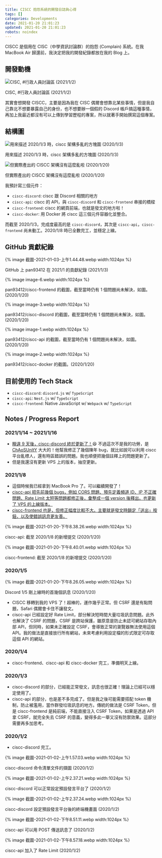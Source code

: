 ```yaml
---
title: CISCC 抱怨系統的開發日誌與心得
tags: []
categories: Developments
date: 2021-01-20 21:01:23
updated: 2021-01-20 21:01:23
robots: noindex
---
```


CISCC 是個用在 CISC（中學資訊討論群）的抱怨 (Complain) 系統。在我 MacBook Air 歸還前，我決定把我的開發紀錄都放在我的 Blog 上。

<!-- more -->

## 開發動機

![CISC, #行政人員討論區 (2021/1/2)](截圖-2021-01-03-上午1.38.54.webp)

CISC, #行政人員討論區 (2021/1/2)

其實會想開發 CISCC，主要是因為我在 CISC 偶爾會想靠北某些事情，但是我自己靠北不想要暴露自己的身份，也不想要辦一個假的 Discord 帳戶搞這種事情，再加上我最近都沒有可以上傳到學習歷程的專案，所以就著手開始撰寫這個專案。

## 結構圖

![用來描述 2020/1/3 時，ciscc 架構多亂的方塊圖 (2020/1/3)](image.webp)

用來描述 2020/1/3 時，ciscc 架構多亂的方塊圖 (2020/1/3)

![但實際產出的 CISCC 架構沒有這麼亂啦 (2020/1/20)](ciscc-arch.webp)

但實際產出的 CISCC 架構沒有這麼亂啦 (2020/1/20)

我預計寫三個元件：

- `ciscc-discord`: ciscc 跟 Discord 相關的地方
- `ciscc-api`: ciscc 的 API，與 `ciscc-discord` 和 `ciscc-frontend` 串接的橋樑
- `ciscc-frontend`: ciscc 的網頁前端，也就是發文的地方啦！
- `ciscc-docker`: 用 Docker 將 ciscc 這三個元件容器化並整合。

而截至 2020/1/3，完成度最高的是 `ciscc-discord`，其次是 `ciscc-api`，`ciscc-frontend` 尚未動工。2020/1/8 時已全數完工，並穩定上線。

## GitHub 貢獻紀錄

{% image 截圖-2021-01-03-上午1.44.48.webp width:1024px %}

GitHub 上 pan93412 在 2021/1 的貢獻紀錄 (2021/1/3)

{% image image-6.webp width:1024px %}

pan93412/ciscc-frontend 的截圖，截至當時仍有 1 個問題尚未解決，如圖。(2020/1/20)

{% image image-3.webp width:1024px %}

pan93412/ciscc-discord 的截圖，截至當時仍有 1 個問題尚未解決，如圖。(2020/1/20)

{% image image-1.webp width:1024px %}

pan93412/ciscc-api 的截圖，截至當時仍有 1 個問題尚未解決，如圖。(2020/1/20)

{% image image-2.webp width:1024px %}

pan93412/ciscc-docker 的截圖。(2020/1/20)

## 目前使用的 Tech Stack

- `ciscc-discord`: `discord.js` w/ `TypeScript`
- `ciscc-api`: `Nest.js` w/ `TypeScript`
- `ciscc-frontend`: Native JavaScript w/ `Webpack` w/ `TypeScript`

## Notes / Progress Report

### 2021/1/14 ~ 2021/1/16

- [睽違 9 天後，ciscc-discord 終於更新了！](https://github.com/pan93412/ciscc-discord/compare/952ece53564e0bef9c78e5d5586533b27f753a28%5E...master)😆 不過這次不是我的功勞，是 [ChAoSUnItY](https://github.com/pan93412/ciscc-discord/commits?author=ChAoSUnItY) 大大的！他幫我修正了幾個陳年 bug，就比如說可以利用 ciscc 平台亂標人，還有時區錯誤的問題。我也順便把幾個註釋上的問題更新了。
- 但是我還沒有更新 VPS 上的版本，抽空更新。

### 2021/1/8

- 這個時候我已經拿到 MacBook Pro 了。可以繼續開發了！
- [ciscc-api 把先前幾個 bugs，例如 CORS 問題、預先定義頻道 ID、IP 不正確問題、Rate Limit 太短等問題都修正後，彙整成一個 version 後釋出。也更新了 VPS 的上線版本。](https://github.com/pan93412/ciscc-api/compare/c825b4854da49ed4cb78333b777d4044efb596ab%5E...master)
- [ciscc-frontend 也是，但修正幅度比較不大。主要就是發文時鎖定「送出」按鈕，以及使錯誤訊息更友善。](https://github.com/pan93412/ciscc-frontend/compare/e23f86382dbd7937044ebeb2174127be7532a23d...master)

{% image 截圖-2021-01-20-下午8.38.26.webp width:1024px %}

ciscc-api: 截至 2020/1/8 的新增提交 (2020/1/20)

{% image 截圖-2021-01-20-下午8.40.01.webp width:1024px %}

ciscc-frontend: 截至 2020/1/8 的新增提交 (2020/1/20)

### 2020/1/5

{% image 截圖-2021-01-20-下午8.26.05.webp width:1024px %}

Discord 1/5 剛上線時的首幾個訊息 (2020/1/20)

- CISCC 移轉到我的 VPS 了！超棒的，運作幾乎正常。但 CSRF 還是有點問題，Safari 偶爾會卡住不讓發文。
- ciscc-api 已經設定好 Rate Limit，部分解決短時間大量垃圾訊息問題。此外也解決了 CSRF 的問題，CSRF 是跨站保護，雖原意是防止未認可網站存取內部 API，但同時，如果未正確設定 CSRF，會導致正常的瀏覽器無法使用這個 API。我的做法是直接放行所有網站，未來考慮利用設定檔的形式限定可存取這個 API 的網站。

### 2020/1/4

- ciscc-frontend、ciscc-api 和 ciscc-docker 完工，準備明天上線。

### 2020/1/3

- ciscc-discord 的部分，已經能正常發文，訊息也很正確！理論上已經可以穩定使用了。
- ciscc-api 的部分，也是差不多完成了。但是我之後可能需要搭配 token 機制，防止被濫用，當作群發垃圾訊息的地方。傳統的做法是 CSRF Token，但是 ciscc-frontend 是純前端，不能直接注入 CSRF Token，如果是透過 API 拿 CSRF，就完全失去 CSRF 的意義，變得多此一舉又沒有防禦效果。這部分需要再多加思考。

### 2020/1/2

- ciscc-discord 完工。

{% image 截圖-2021-01-02-上午1.57.03.webp width:1024px %}

ciscc-discord 命令清單文件的擷圖 (2020/1/2)

{% image 截圖-2021-01-02-上午2.37.21.webp width:1024px %}

ciscc-discord 可以正常設定預設發言平台了 (2020/1/2)

{% image 截圖-2021-01-02-上午2.37.24.webp width:1024px %}

ciscc-discord 設定預設發言平台後的終端機畫面 (2020/1/2)

{% image 截圖-2021-01-02-下午8.51.11.webp width:1024px %}

ciscc-api 可以用 POST 傳送訊息了 (2020/1/2)

{% image 截圖-2021-01-02-下午8.57.18.webp width:1024px %}

ciscc-api 加入了 Rate Limit (2020/1/2)
